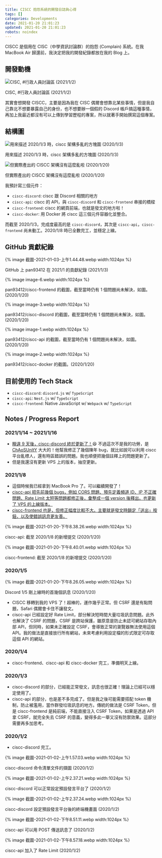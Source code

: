 ```yaml
---
title: CISCC 抱怨系統的開發日誌與心得
tags: []
categories: Developments
date: 2021-01-20 21:01:23
updated: 2021-01-20 21:01:23
robots: noindex
---
```


CISCC 是個用在 CISC（中學資訊討論群）的抱怨 (Complain) 系統。在我 MacBook Air 歸還前，我決定把我的開發紀錄都放在我的 Blog 上。

<!-- more -->

## 開發動機

![CISC, #行政人員討論區 (2021/1/2)](截圖-2021-01-03-上午1.38.54.webp)

CISC, #行政人員討論區 (2021/1/2)

其實會想開發 CISCC，主要是因為我在 CISC 偶爾會想靠北某些事情，但是我自己靠北不想要暴露自己的身份，也不想要辦一個假的 Discord 帳戶搞這種事情，再加上我最近都沒有可以上傳到學習歷程的專案，所以就著手開始撰寫這個專案。

## 結構圖

![用來描述 2020/1/3 時，ciscc 架構多亂的方塊圖 (2020/1/3)](image.webp)

用來描述 2020/1/3 時，ciscc 架構多亂的方塊圖 (2020/1/3)

![但實際產出的 CISCC 架構沒有這麼亂啦 (2020/1/20)](ciscc-arch.webp)

但實際產出的 CISCC 架構沒有這麼亂啦 (2020/1/20)

我預計寫三個元件：

- `ciscc-discord`: ciscc 跟 Discord 相關的地方
- `ciscc-api`: ciscc 的 API，與 `ciscc-discord` 和 `ciscc-frontend` 串接的橋樑
- `ciscc-frontend`: ciscc 的網頁前端，也就是發文的地方啦！
- `ciscc-docker`: 用 Docker 將 ciscc 這三個元件容器化並整合。

而截至 2020/1/3，完成度最高的是 `ciscc-discord`，其次是 `ciscc-api`，`ciscc-frontend` 尚未動工。2020/1/8 時已全數完工，並穩定上線。

## GitHub 貢獻紀錄

{% image 截圖-2021-01-03-上午1.44.48.webp width:1024px %}

GitHub 上 pan93412 在 2021/1 的貢獻紀錄 (2021/1/3)

{% image image-6.webp width:1024px %}

pan93412/ciscc-frontend 的截圖，截至當時仍有 1 個問題尚未解決，如圖。(2020/1/20)

{% image image-3.webp width:1024px %}

pan93412/ciscc-discord 的截圖，截至當時仍有 1 個問題尚未解決，如圖。(2020/1/20)

{% image image-1.webp width:1024px %}

pan93412/ciscc-api 的截圖，截至當時仍有 1 個問題尚未解決，如圖。(2020/1/20)

{% image image-2.webp width:1024px %}

pan93412/ciscc-docker 的截圖。(2020/1/20)

## 目前使用的 Tech Stack

- `ciscc-discord`: `discord.js` w/ `TypeScript`
- `ciscc-api`: `Nest.js` w/ `TypeScript`
- `ciscc-frontend`: Native JavaScript w/ `Webpack` w/ `TypeScript`

## Notes / Progress Report

### 2021/1/14 ~ 2021/1/16

- [睽違 9 天後，ciscc-discord 終於更新了！](https://github.com/pan93412/ciscc-discord/compare/952ece53564e0bef9c78e5d5586533b27f753a28%5E...master)😆 不過這次不是我的功勞，是 [ChAoSUnItY](https://github.com/pan93412/ciscc-discord/commits?author=ChAoSUnItY) 大大的！他幫我修正了幾個陳年 bug，就比如說可以利用 ciscc 平台亂標人，還有時區錯誤的問題。我也順便把幾個註釋上的問題更新了。
- 但是我還沒有更新 VPS 上的版本，抽空更新。

### 2021/1/8

- 這個時候我已經拿到 MacBook Pro 了。可以繼續開發了！
- [ciscc-api 把先前幾個 bugs，例如 CORS 問題、預先定義頻道 ID、IP 不正確問題、Rate Limit 太短等問題都修正後，彙整成一個 version 後釋出。也更新了 VPS 的上線版本。](https://github.com/pan93412/ciscc-api/compare/c825b4854da49ed4cb78333b777d4044efb596ab%5E...master)
- [ciscc-frontend 也是，但修正幅度比較不大。主要就是發文時鎖定「送出」按鈕，以及使錯誤訊息更友善。](https://github.com/pan93412/ciscc-frontend/compare/e23f86382dbd7937044ebeb2174127be7532a23d...master)

{% image 截圖-2021-01-20-下午8.38.26.webp width:1024px %}

ciscc-api: 截至 2020/1/8 的新增提交 (2020/1/20)

{% image 截圖-2021-01-20-下午8.40.01.webp width:1024px %}

ciscc-frontend: 截至 2020/1/8 的新增提交 (2020/1/20)

### 2020/1/5

{% image 截圖-2021-01-20-下午8.26.05.webp width:1024px %}

Discord 1/5 剛上線時的首幾個訊息 (2020/1/20)

- CISCC 移轉到我的 VPS 了！超棒的，運作幾乎正常。但 CSRF 還是有點問題，Safari 偶爾會卡住不讓發文。
- ciscc-api 已經設定好 Rate Limit，部分解決短時間大量垃圾訊息問題。此外也解決了 CSRF 的問題，CSRF 是跨站保護，雖原意是防止未認可網站存取內部 API，但同時，如果未正確設定 CSRF，會導致正常的瀏覽器無法使用這個 API。我的做法是直接放行所有網站，未來考慮利用設定檔的形式限定可存取這個 API 的網站。

### 2020/1/4

- ciscc-frontend、ciscc-api 和 ciscc-docker 完工，準備明天上線。

### 2020/1/3

- ciscc-discord 的部分，已經能正常發文，訊息也很正確！理論上已經可以穩定使用了。
- ciscc-api 的部分，也是差不多完成了。但是我之後可能需要搭配 token 機制，防止被濫用，當作群發垃圾訊息的地方。傳統的做法是 CSRF Token，但是 ciscc-frontend 是純前端，不能直接注入 CSRF Token，如果是透過 API 拿 CSRF，就完全失去 CSRF 的意義，變得多此一舉又沒有防禦效果。這部分需要再多加思考。

### 2020/1/2

- ciscc-discord 完工。

{% image 截圖-2021-01-02-上午1.57.03.webp width:1024px %}

ciscc-discord 命令清單文件的擷圖 (2020/1/2)

{% image 截圖-2021-01-02-上午2.37.21.webp width:1024px %}

ciscc-discord 可以正常設定預設發言平台了 (2020/1/2)

{% image 截圖-2021-01-02-上午2.37.24.webp width:1024px %}

ciscc-discord 設定預設發言平台後的終端機畫面 (2020/1/2)

{% image 截圖-2021-01-02-下午8.51.11.webp width:1024px %}

ciscc-api 可以用 POST 傳送訊息了 (2020/1/2)

{% image 截圖-2021-01-02-下午8.57.18.webp width:1024px %}

ciscc-api 加入了 Rate Limit (2020/1/2)
